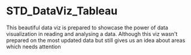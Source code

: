 # STD_DataViz_Tableau

This beautiful data viz is prepared to showcase the power of data visualization in reading and analysing a data. 
Although this viz wasn't prepared on the most updated data but still gives us an idea about areas which needs attention
